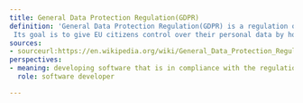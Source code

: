 ```yaml
---
title: General Data Protection Regulation(GDPR)
definition: 'General Data Protection Regulation(GDPR) is a regulation on the protection of natural persons in relation to the processing and free movement of personal data. It is a regulation based on EU law governing data protection and privacy in the European Union and the European Economic Area (EEA).
 Its goal is to give EU citizens control over their personal data by holding companies accountable for the way they treat their data. The regulation applies regardless of where the website is hosted. In order that EU citizens are protected, all websites are to comply with the regulation'
sources:
- sourceurl:https://en.wikipedia.org/wiki/General_Data_Protection_Regulation
perspectives:
- meaning: developing software that is in compliance with the regulation and using technical and organizational measures in handling data appropriately
  role: software developer

---
```

